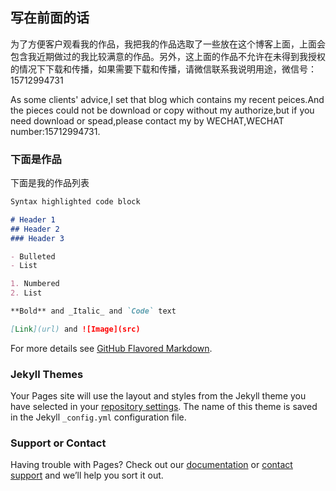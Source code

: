 ## 写在前面的话

为了方便客户观看我的作品，我把我的作品选取了一些放在这个博客上面，上面会包含我近期做过的我比较满意的作品。另外，这上面的作品不允许在未得到我授权的情况下下载和传播，如果需要下载和传播，请微信联系我说明用途，微信号：15712994731

As some clients' advice,I set that blog which contains my recent peices.And the pieces could not be download or copy without my authorize,but if you need download or spead,please contact my by WECHAT,WECHAT number:15712994731.

### 下面是作品

下面是我的作品列表

```markdown
Syntax highlighted code block

# Header 1
## Header 2
### Header 3

- Bulleted
- List

1. Numbered
2. List

**Bold** and _Italic_ and `Code` text

[Link](url) and ![Image](src)
```

For more details see [GitHub Flavored Markdown](https://guides.github.com/features/mastering-markdown/).

### Jekyll Themes

Your Pages site will use the layout and styles from the Jekyll theme you have selected in your [repository settings](https://github.com/wl059/building01/settings). The name of this theme is saved in the Jekyll `_config.yml` configuration file.

### Support or Contact

Having trouble with Pages? Check out our [documentation](https://help.github.com/categories/github-pages-basics/) or [contact support](https://github.com/contact) and we’ll help you sort it out.
